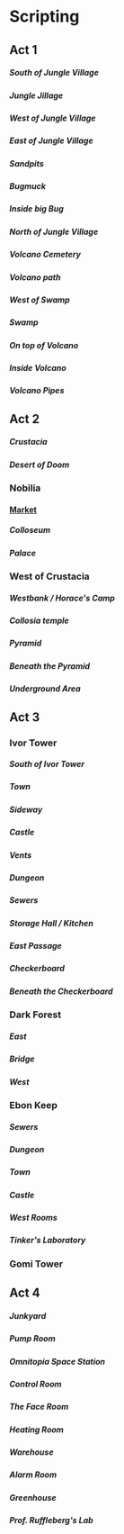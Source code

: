 ﻿# Scripting

## Act 1

##### South of Jungle Village
##### Jungle Jillage 
##### West of Jungle Village
##### East of Jungle Village
##### Sandpits
##### Bugmuck
##### Inside big Bug
##### North of Jungle Village 
##### Volcano Cemetery
##### Volcano path
##### West of Swamp
##### Swamp
##### On top of Volcano
##### Inside Volcano
##### Volcano Pipes

## Act 2

##### Crustacia
##### Desert of Doom
### Nobilia
#### [Market](Scripting/NobiliaMarket.md)
##### Colloseum
##### Palace
### West of Crustacia
##### Westbank / Horace's Camp
##### Collosia temple
##### Pyramid
##### Beneath the Pyramid
##### Underground Area

## Act 3

### Ivor Tower
##### South of Ivor Tower
##### Town
##### Sideway
##### Castle
##### Vents
##### Dungeon
##### Sewers
##### Storage Hall / Kitchen
##### East Passage

##### Checkerboard
##### Beneath the Checkerboard
### Dark Forest
##### East
##### Bridge
##### West
### Ebon Keep
##### Sewers
##### Dungeon
##### Town
##### Castle
##### West Rooms
##### Tinker's Laboratory
### Gomi Tower

## Act 4

##### Junkyard
##### Pump Room
##### Omnitopia Space Station
##### Control Room
##### The Face Room
##### Heating Room
##### Warehouse
##### Alarm Room
##### Greenhouse
##### Prof. Ruffleberg's Lab

